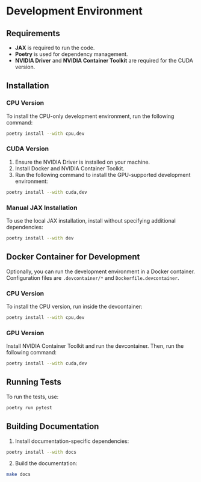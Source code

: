 # Development Environment

## Requirements

- **JAX** is required to run the code.
- **Poetry** is used for dependency management.
- **NVIDIA Driver** and **NVIDIA Container Toolkit** are required for the CUDA version.



## Installation

### CPU Version

To install the CPU-only development environment, run the following command:

```bash
poetry install --with cpu,dev
```

### CUDA Version

1. Ensure the NVIDIA Driver is installed on your machine.
2. Install Docker and NVIDIA Container Toolkit.
3. Run the following command to install the GPU-supported development environment:

```bash
poetry install --with cuda,dev
```

### Manual JAX Installation

To use the local JAX installation, install without specifying additional dependencies:

```bash
poetry install --with dev
```



## Docker Container for Development

Optionally, you can run the development environment in a Docker container. Configuration files are `.devcontainer/*` and `Dockerfile.devcontainer`.

### CPU Version

To install the CPU version, run inside the devcontainer:

```bash
poetry install --with cpu,dev
```

### GPU Version

Install NVIDIA Container Toolkit and run the devcontainer. Then, run the following command:

```bash
poetry install --with cuda,dev
```



## Running Tests

To run the tests, use:

```bash
poetry run pytest
```



## Building Documentation

1. Install documentation-specific dependencies:

```bash
poetry install --with docs
```

2. Build the documentation:

```bash
make docs
```



